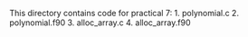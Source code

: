 This directory contains code for practical 7:
	1. polynomial.c
	2. polynomial.f90
	3. alloc_array.c
	4. alloc_array.f90
